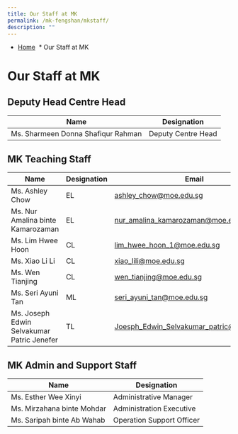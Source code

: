 ```yaml
---
title: Our Staff at MK
permalink: /mk-fengshan/mkstaff/
description: ""
---
```

*   [Home](https://fengshanpri-moe-edu-sg-admin.cwp.sg/)
&nbsp;*   Our Staff at MK

Our Staff at MK
===============

Deputy Head Centre Head
-----------------------


|Name|	Designation|
| -------- | -------- |
|Ms. Sharmeen Donna Shafiqur Rahman|Deputy Centre Head|




MK Teaching Staff
-----------------

      
|Name	|Designation	|Email |
| -------- | -------- | -------- |
|Ms. Ashley Chow	|EL|ashley_chow@moe.edu.sg |
|Ms. Nur Amalina binte Kamarozaman	|EL	|nur_amalina_kamarozaman@moe.edu.sg|  
|Ms. Lim Hwee Hoon	|CL	|lim_hwee_hoon_1@moe.edu.sg |
|Ms. Xiao Li Li	|CL|	xiao_lili@moe.edu.sg |
|Ms. Wen Tianjing|	CL|	wen_tianjing@moe.edu.sg |
|Ms. Seri Ayuni Tan|	ML|seri_ayuni_tan@moe.edu.sg| 
|Ms. Joseph Edwin Selvakumar Patric Jenefer|TL|	Joesph_Edwin_Selvakumar_patric@moe.edu.sg| 

      

MK Admin and Support Staff
--------------------------

|Name	|Designation|
| -------- | -------- |
|Ms. Esther Wee Xinyi|	Administrative Manager|
|Ms. Mirzahana binte Mohdar|Administration Executive|
|Ms. Saripah binte Ab Wahab|Operation Support Officer|
